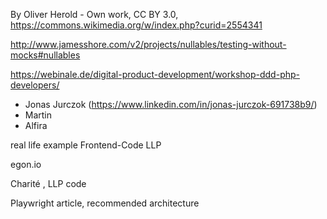 By Oliver Herold - Own work, CC BY 3.0, https://commons.wikimedia.org/w/index.php?curid=2554341

http://www.jamesshore.com/v2/projects/nullables/testing-without-mocks#nullables

https://webinale.de/digital-product-development/workshop-ddd-php-developers/

- Jonas Jurczok (https://www.linkedin.com/in/jonas-jurczok-691738b9/)
- Martin
- Alfira

real life example Frontend-Code LLP

egon.io 

Charité , LLP code

Playwright article, recommended architecture
